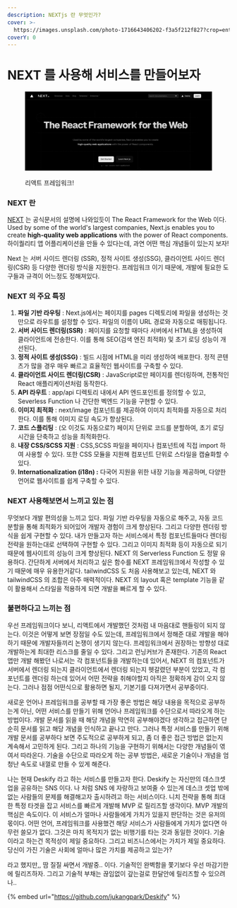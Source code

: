 ```yaml
---
description: NEXTjs 란 무엇인가?
cover: >-
  https://images.unsplash.com/photo-1716643406202-f3a5f212f827?crop=entropy&cs=srgb&fm=jpg&ixid=M3wxOTcwMjR8MHwxfHJhbmRvbXx8fHx8fHx8fDE3MjMyNjE1OTV8&ixlib=rb-4.0.3&q=85
coverY: 0
---
```


# NEXT 를 사용해 서비스를 만들어보자

<figure><img src="../.gitbook/assets/image (1).png" alt=""><figcaption><p>리액트 프레임워크!</p></figcaption></figure>





### NEXT 란

[NEXT](https://nextjs.org) 는 공식문서의 설명에 나와있듯이 The React Framework for the Web 이다. Used by some of the world's largest companies, Next.js enables you to create **high-quality web applications** with the power of React components. 하이퀄리티 앱 어플리케이션을 만들 수 있다는데, 과연 어떤 핵심 개념들이 있는지 보자!



Next 는 서버 사이드 렌더링 (SSR), 정적 사이트 생성(SSG), 클라이언트 사이드 렌더링(CSR) 등 다양한 렌더링 방식을 지원한다. 프레임워크 이기 때문에, 개발에 필요한 도구들과 규격이 어느정도 정해져있다.



### NEXT 의 주요 특징

1. **파일 기반 라우팅** : Next.js에서는 페이지를 pages 디렉토리에 파일을 생성하는 것만으로 라우트를 설정할 수 있다. 파일의 이름이 URL 경로와 자동으로 매핑됩니다.
2. **서버 사이드 렌더링(SSR)** : 페이지를 요청할 때마다 서버에서 HTML을 생성하여 클라이언트에 전송한다. 이를 통해 SEO(검색 엔진 최적화) 및 초기 로딩 성능이 개선된다.
3. **정적 사이트 생성(SSG)** : 빌드 시점에 HTML을 미리 생성하여 배포한다. 정적 콘텐츠가 많을 경우 매우 빠르고 효율적인 웹사이트를 구축할 수 있다.
4. **클라이언트 사이드 렌더링(CSR)** :  JavaScript로만 페이지를 렌더링하며, 전통적인 React 애플리케이션처럼 동작한다.
5. **API 라우트** : app/api 디렉토리 내에서 API 엔드포인트를 정의할 수 있고, Severless Function 나 간단한 벡엔드 기능을 구현할 수 있다.
6. **이미지 최적화** : next/image 컴포넌트를 제공하여 이미지 최적화를 자동으로 처리한다. 이를 통해 이미지 로딩 속도가 향상된다.
7. **코드 스플리팅** : (오 이것도 자동으로?) 페이지 단위로 코드를 분할하여, 초기 로딩 시간을 단축하고 성능을 최적화한다.
8. **내장 CSS/SCSS 지원** : CSS,SCSS 파일을 페이지나 컴포넌트에 직접 import 하여 사용할 수 있다. 또한 CSS 모듈을 지원해 컴포넌트 단위로 스타일을 캡슐화할 수 있다.
9. **Internationalization (i18n) :** 다국어 지원을 위한 내장 기능을 제공하며, 다양한 언어로 웹사이트를 쉽게 구축할 수 있다.



### NEXT 사용해보면서 느끼고 있는 점

무엇보다 개발 편의성을 느끼고 있다. 파일 기반 라우팅을 자동으로 해주고, 자동 코드 분할을 통해 최적화가 되어있어 개발자 경험이 크게 향상된다. 그리고 다양한 렌더링 방식을 쉽게 구현할 수 있다. 내가 만들고자 하는 서비스에서 특정 컴포넌트들마다 렌더링 전략을 원하는대로 선택하여 구현할 수 있다. 그리고 이미지 최적화 등이 자동으로 되기 때문에 웹사이트의 성능이 크게 향상된다. NEXT 의 Serverless Function 도 정말 유용하다. 간단하게 서버에서 처리하고 싶은 함수를 NEXT 프레임워크에서 작성할 수 있기 때문에 매우 유용한거같다. tailwindCSS 도 처음 사용해보고 있는데, NEXT 와 tailwindCSS 의 조합은 아주 매력적이다. NEXT 의 layout 혹은 template 기능을 같이 활용해서 스타일을 적용하게 되면 개발을 빠르게 할 수 있다.



### 불편하다고 느끼는 점

우선 프레임워크이다 보니, 리액트에서 개발했던 것처럼 내 마음대로 핸들링이 되지 않는다. 이것은 어떻게 보면 장점일 수도 있는데, 프레임워크에서 정해준 대로 개발을 해야하기 때문에 개발자들끼리 논쟁이 생기지 않는다. 프레임워크에서 권장하는 방향성 대로 개발하는게 최대한 리스크를 줄일 수 있다. 그리고 런닝커브가 존재한다. 기존의 React 앱만 개발 해봤던 나로서는 각 컴포넌트들을 개발하는데 있어서, NEXT 의 컴포넌트가 서버에서 렌더링 되는지 클라이언트에서 렌더링 되는지 헷갈렸던 부분이 있었고, 각 컴포넌트를 렌더링 하는데 있어서 어떤 전략을 취해야할지 아직은 정확하게 감이 오지 않는다. 그러나 점점 어떤식으로 활용하면 될지, 기본기를 다져가면서 공부중이다.



새로운 언어나 프레임워크를 공부할 때 가장 좋은 방법은 해당 내용을 목적으로 공부하는게 아닌, 어떤 서비스를 만들기 위해 언어나 프레임워크를 수단으로서 따라오게 하는 방법이다. 개발 문서를 읽을 때 해당 개념을 막연히 공부해야겠다 생각하고 접근하면 단순히 문서를 읽고 해당 개념을 인식하고 끝나고 만다. 그러나 특정 서비스를 만들기 위해 개발 문서를 공부하다 보면 주도적으로 공부하게 되고, 좀 더 좋은 접근 방법은 없는지 계속해서 고민하게 된다. 그리고 하나의 기능을 구현하기 위해서는 다양한 개념들이 엮여서 따라온다. 기술을 수단으로 따라오게 하는 공부 방법은, 새로운 기술이나 개념을 엄청난 속도로 내껄로 만들 수 있게 해준다.



나는 현재 Deskify 라고 하는 서비스를 만들고자 한다. Deskify 는 자신만의 데스크셋업을 공유하는 SNS 이다. 나 처럼 SNS 에 자랑하고 보여줄 수 있는게 데스크 셋업 밖에 없는 사람들의 문제를 해결해고자 출시하려고 하는 서비스이다. 니치 전략을 통해 최대한 특정 타겟을 잡고 서비스를 빠르게 개발해 MVP 로 릴리즈할 생각이다. MVP 개발의 핵심은 속도이다. 이 서비스가 얼마나 사람들에게 가치가 있을지 판단하는 것은 유저의 몫이다. 어떤 언어, 프레임워크를 사용했건 해당 서비스가 사람들에게 가치가 없다면 아무런 쓸모가 없다. 그것은 마치 목적지가 없는 비행기를 타는 것과 동일한 것이다. 기술이라고 하는건 목적성이 제일 중요하다. 그리고 비즈니스에서는 가치가 제일 중요하다. 당신이 가진 기술은 사회에 얼마나 많은 가치를 제공하고 있는가?



라고 했지만,, 땀 질질 싸면서 개발중.. 이다. 기술적인 완벽함을 쫓기보다 우선 마감기한에 릴리즈하자. 그리고 기술적 부채는 끊임없이 갚는걸로 한달안에 릴리즈할 수 있으려나..

{% embed url="https://github.com/jukangpark/Deskify" %}







